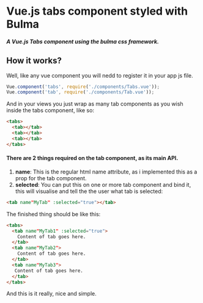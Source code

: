 # Vue.js tabs component styled with Bulma
##### A Vue.js Tabs component using the bulma css framework.

## How it works?

Well, like any vue component you will nedd to register it in your app js file.
```js
Vue.component('tabs', require('./components/Tabs.vue'));
Vue.component('tab', require('./components/Tab.vue'));
```

And in your views you just wrap as many tab components as you wish inside the tabs component, like so:

```html
<tabs>
  <tab></tab>
  <tab></tab>
  <tab></tab>
</tabs>
```

#### There are 2 things required on the tab component, as its main API.
1. **name**: This is the regular html name attribute, as i implemented this as a prop for the tab component.
2. **selected**: You can put this on one or more tab component and bind it, this will visualise and tell the the user what tab is selected:
```html
<tab name"MyTab" :selected="true"></tab>
```

The finished thing should be like this:

```html
<tabs>
  <tab name"MyTab1" :selected="true">
    Content of tab goes here.
  </tab>
  <tab name"MyTab2">
    Content of tab goes here.
  </tab>
  <tab name"MyTab3">
   Content of tab goes here.
  </tab>
</tabs>
```
And this is it really, nice and simple.
